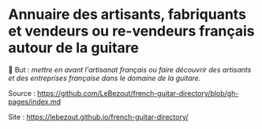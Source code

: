 # Annuaire des artisants, fabriquants et vendeurs ou re-vendeurs français autour de la guitare

:pushpin: But : _mettre en avant l'artisanat français ou faire découvrir des artisants et des entreprises française dans le domaine de la guitare._

Source : <https://github.com/LeBezout/french-guitar-directory/blob/gh-pages/index.md>

Site : <https://lebezout.github.io/french-guitar-directory/>
